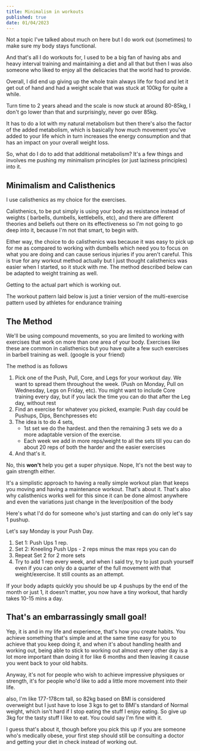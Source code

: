 ```yaml
---
title: Minimalism in workouts
published: true
date: 01/04/2023
---
```


Not a topic I've talked about much on here but I do work out (sometimes) to make
sure my body stays functional.

And that's all I do workouts for, I used to be a big fan of having abs and heavy
interval training and maintaining a diet and all that but then I was also
someone who liked to enjoy all the delicacies that the world had to provide.

Overall, I did end up giving up the whole train always life for food and let it
get out of hand and had a weight scale that was stuck at 100kg for quite a
while.

Turn time to 2 years ahead and the scale is now stuck at around 80-85kg, I don't
go lower than that and surprisingly, never go over 85kg.

It has to do a lot with my natural metabolism but then there's also the factor
of the added metabolism, which is basically how much movement you've added to
your life which in turn increases the energy consumption and that has an impact
on your overall weight loss.

So, what do I do to add that additional metabolism? It's a few things and
involves me pushing my minimalism principles (or just laziness principles) into
it.

## Minimalism and Calisthenics

I use calisthenics as my choice for the exercises.

Calisthenics, to be put simply is using your body as resistance instead of
weights ( barbells, dumbells, kettlebells, etc), and there are different
theories and beliefs out there on its effectiveness so I'm not going to go deep
into it, because I'm not that smart, to begin with.

Either way, the choice to do calisthenics was because it was easy to pick up for
me as compared to working with dumbells which need you to focus on what you are
doing and can cause serious injuries if you aren't careful. This is true for any
workout method actually but I just thought calisthenics was easier when I
started, so it stuck with me. The method described below can be adapted to
weight training as well.

Getting to the actual part which is working out.

The workout pattern laid below is just a tinier version of the multi-exercise
pattern used by athletes for endurance training

## The Method

We'll be using compound movements, so you are limited to working with exercises
that work on more than one area of your body. Exercises like these are common in
calisthenics but you have quite a few such exercises in barbell training as
well. (google is your friend)

The method is as follows

1. Pick one of the Push, Pull, Core, and Legs for your workout day. We want to
   spread them throughout the week. (Push on Monday, Pull on Wednesday, Legs on
   Friday, etc). You might want to include Core training every day, but if you
   lack the time you can do that after the Leg day, without rest
2. Find an exercise for whatever you picked, example: Push day could be Pushups,
   Dips, Benchpresses etc
3. The idea is to do 4 sets,
   - 1st set we do the hardest. and then the remaining 3 sets we do a more
     adaptable version of the exercise.
   - Each week we add in more reps/weight to all the sets till you can do about
     20 reps of both the harder and the easier exercises
4. And that's it.

No, this **won't** help you get a super physique. Nope, It's not the best way to
gain strength either.

It's a simplistic approach to having a really simple workout plan that keeps you
moving and having a maintenance workout. That's about it. That's also why
calisthenics works well for this since it can be done almost anywhere and even
the variations just change in the lever/position of the body

Here's what I'd do for someone who's just starting and can do only let's say 1
pushup.

Let's say Monday is your Push Day.

1. Set 1: Push Ups 1 rep.
2. Set 2: Kneeling Push Ups - 2 reps minus the max reps you can do
3. Repeat Set 2 for 2 more sets
4. Try to add 1 rep every week, and when I said try, try to just push yourself
   even if you can only do a quarter of the full movement with that
   weight/exercise. It still counts as an attempt.

If your body adapts quickly you should be up 4 pushups by the end of the month
or just 1, it doesn't matter, you now have a tiny workout, that hardly takes
10-15 mins a day.

## That's an embarrassingly small goal!

Yep, it is and in my life and experience, that's how you create habits. You
achieve something that's simple and at the same time easy for you to achieve
that you keep doing it, and when it's about handling health and working out,
being able to stick to working out almost every other day is a lot more
important than doing it for like 6 months and then leaving it cause you went
back to your old habits.

Anyway, it's not for people who wish to achieve impressive physiques or
strength, it's for people who'd like to add a little more movement into their
life.

also, I'm like 177-178cm tall, so 82kg based on BMI is considered overweight but
I just have to lose 3 kgs to get to BMI's standard of Normal weight, which isn't
hard if I stop eating the stuff I enjoy eating. So give up 3kg for the tasty
stuff I like to eat. You could say I'm fine with it.

I guess that's about it, though before you pick this up if you are someone who's
medically obese, your first step should still be consulting a doctor and getting
your diet in check instead of working out.
